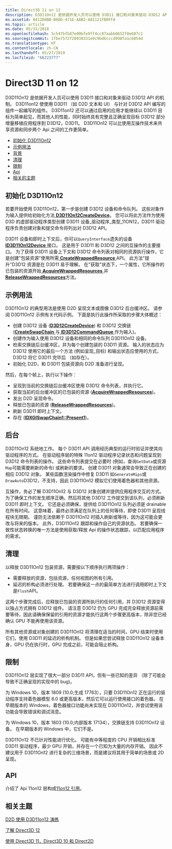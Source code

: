 ```yaml
---
title: Direct3D 11 on 12
description: D3D11On12 是依据开发人员可以使用 D3D11 接口和对象来驱动 D3D12 API 的机制。
ms.assetid: 8412D8BB-B6DD-471E-AAB2-A81121FB0FFA
ms.topic: article
ms.date: 05/31/2018
ms.openlocfilehash: 5c547bfb87e00bfe9ff4cc87aabb0652f0e687c1
ms.sourcegitcommit: 1fbe7572f20938331e9c9bd6cccd098fa1c6054d
ms.translationtype: HT
ms.contentlocale: zh-CN
ms.lasthandoff: 05/27/2019
ms.locfileid: "66223777"
---
```

# <a name="direct3d-11-on-12"></a>Direct3D 11 on 12

D3D11On12 是依据开发人员可以使用 D3D11 接口和对象来驱动 D3D12 API 的机制。 D3D11on12 使使用 D3D11 （如 D2D 文本和 UI） 与针对 D3D12 API 编写的组件一起编写的组件。 D3D11on12 还可以通过启用的应用才能继续以 D3D11 目标为简单起见，而其他人的性能，同时始终具有完整且正确呈现目标 D3D12 部分增量移植应用程序到 D3D12，D3D11。 D3D11On12 可以比使用互操作技术来共享资源和同步两个 Api 之间的工作更简单。

-   [初始化 D3D11On12](#initializing-d3d11on12)
-   [示例用法](#example-usage)
-   [背景](#background)
-   [清理](#cleaning-up)
-   [限制](#limitations)
-   [Api](#apis)
-   [相关的主题](#related-topics)

## <a name="initializing-d3d11on12"></a>初始化 D3D11On12

若要开始使用 D3D11On12，第一步是创建 D3D12 设备和命令队列。 这些对象作为输入提供给初始化方法[ **D3D11On12CreateDevice**](/windows/desktop/api/d3d11on12/nf-d3d11on12-d3d11on12createdevice)。 您可以将此方法作为使用 D3D 的虚部驱动程序类型创建 D3D11 设备\_驱动程序\_类型\_11ON12，D3D11 驱动程序负责创建对象和提交命令将列出对 D3D12 API。

D3D11 设备和即时上下文后，你可以`QueryInterface`遗失的设备[ **ID3D11On12Device** ](/windows/desktop/api/d3d11on12/nn-d3d11on12-id3d11on12device)接口。 这是用于 D3D11 和 D3D12 之间的互操作的主要接口。 为了获得 D3D11 设备上下文和 D3D12 命令列表对相同的资源执行操作，它是创建"包装资源"使用所需[ **CreateWrappedResource** ](/windows/desktop/api/d3d11on12/nf-d3d11on12-id3d11on12device-createwrappedresource) API。 此方法"提升"D3D12 资源是在 D3D11 易于理解。 在"获取"状态下，一个属性，它所操作的已包装的资源开始[ **AcquireWrappedResources** ](/windows/desktop/api/d3d11on12/nf-d3d11on12-id3d11on12device-acquirewrappedresources)并[ **ReleaseWrappedResources**](/windows/desktop/api/d3d11on12/nf-d3d11on12-id3d11on12device-releasewrappedresources)方法。

## <a name="example-usage"></a>示例用法

D3D11On12 的典型用法是使用 D2D 呈现文本或图像 D3D12 后台缓冲区。 请参阅 D3D11On12 示例有关代码示例。 下面是执行此操作所采取的步骤大体概述：

-   创建 D3D12 设备 ([**D3D12CreateDevice**](/windows/desktop/api/D3D12/nf-d3d12-d3d12createdevice)) 和 D3D12 交换链 ([**CreateSwapChain** ](https://msdn.microsoft.com/library/windows/desktop/bb174537)与[ **ID3D12CommandQueue** ](/windows/desktop/api/D3D12/nn-d3d12-id3d12commandqueue)作为输入)。
-   创建作为输入使用 D3D12 设备和相同的命令队列 D3D11On12 设备。
-   检索交换链后台缓冲区，并为每个创建包装的 D3D11 资源。 输入的状态应为 D3D12 使用它的最后一个方法 (例如呈现\_目标) 和输出状态应使用的方式，D3D12 将它 D3D11 完毕后 （如存在）。
-   初始化 D2D，和 D3D11 包装资源向 D2D 准备进行呈现。

然后，在每个帧上，执行以下操作：

-   呈现到当前的交换链后台缓冲区使用 D3D12 命令列表，并执行它。
-   获取当前的后台缓冲区的已包装的资源 ([**AcquireWrappedResources**](/windows/desktop/api/d3d11on12/nf-d3d11on12-id3d11on12device-acquirewrappedresources))。
-   发出 D2D 呈现命令。
-   释放已包装的资源 ([**ReleaseWrappedResources**](/windows/desktop/api/d3d11on12/nf-d3d11on12-id3d11on12device-releasewrappedresources))。
-   刷新 D3D11 即时上下文。
-   存在 ([**IDXGISwapChain1::Present1**](https://msdn.microsoft.com/library/windows/desktop/hh446797))。

## <a name="background"></a>后台

D3D11On12 系统地工作。 每个 D3D11 API 调用经历典型的运行时验证并使其向驱动程序的方式。 在驱动程序层的特殊 11on12 驱动程序记录状态和问题呈现到 D3D12 命令列表的操作。 这些命令列表提交在必要时 (例如，查询`GetData`或资源`Map`可能需要刷新的命令) 或刷新的要求。 创建 D3D11 对象通常会导致正在创建的相应 D3D12 对象。 某些函数渲染操作中修复 D3D11 如`GenerateMips`或`DrawAuto`D3D12，不支持，因此 D3D11On12 模拟它们使用着色器和其他资源。

互操作，务必了解 D3D11On12 与 D3D12 对象创建并提供应用程序交互的方式。 为了确保工作的发生顺序正确，然后将其他 D3D12 工作提交到该队列，必须刷新 D3D11 即时上下文。 它还是必须确保，提供给 D3D11On12 队列必须是 drainable 在所有时间。 这意味着，最终必须满足在队列上的任何等待，即使 D3D11 呈现线程块无限期。 谨防无法依赖于 D3D11On12 时插入刷新或等待，因为这可能会更改与将来的版本。 此外，D3D11On12 跟踪和操作自己的资源状态。 若要确保一致性状态转换的唯一方法是使用获取/释放 Api 的操作状态跟踪，以匹配应用程序的需求。

## <a name="cleaning-up"></a>清理

以释放 D3D11On12 包装资源，需要按以下顺序执行两项操作：

-   需要释放的资源，包括资源，任何视图的所有引用。
-   延迟的析构必须进行处理。 若要确保这一点的最简单方法进行调用即时上下文是`Flush`API。

这两个步骤完成后，应释放已包装的资源所执行的任何引用，并 D3D12 资源变得以独占方式拥有 D3D12 组件。 请注意 D3D12 仍为 GPU 完成完全释放资源前需要等待，因此请确保保留的引用的资源才能执行这两个步骤更高版本，除非您已经确认 GPU 不能再使用该资源。

所有其他资源或对象创建的 D3D11On12 将清理在适当的时间，GPU 结束时使用它们，使用 D3D11 的延迟的析构机制。 但是如果您尝试释放 D3D11On12 设备本身，GPU 仍在执行时，GPU 完成之前，可能会阻止析构。

## <a name="limitations"></a>限制

D3D11On12 层实现了很大一部分 D3D11 API，但有一些已知的差异 （除了可能会导致不正确呈现的实现中的 bug)。

为 Windows 10，版本 1809 (10.0;生成 17763），只要 D3D11On12 正在运行的驱动程序支持着色器模型 6.0 或更高版本，然后它可以运行使用接口的着色器。 在早期版本的 Windows，着色器接口功能尚未实现在 D3D11On12，并尝试使用该功能会导致错误和调试消息。

为 Windows 10，版本 1803 (10.0;内部版本 17134），交换链支持 D3D11On12 设备。 在早期版本的 Windows 中，它们不是。

D3D11On12 不已针对性能进行优化。 可能有中等程度的 CPU 开销相比标准 D3D11 驱动程序，最少 GPU 开销，并存在一个已知为大量的内存开销。 因此不建议用于 D3D11On12 进行复杂的三维场景，而是建议将其用于简单的场景或 2D 呈现。

## <a name="apis"></a>API

介绍了 Api 11on12 层构成[11on12 引用](direct3d-11on12-reference.md)。

## <a name="related-topics"></a>相关主题

<dl> <dt>

[D2D 使用 D3D11on12 演练](d2d-using-d3d11on12.md)
</dt> <dt>

[了解 Direct3D 12](directx-12-getting-started.md)
</dt> <dt>

[使用 Direct3D 11，Direct3D 10 和 Direct2D](direct3d-12-interop.md)
</dt> </dl>

 

 




